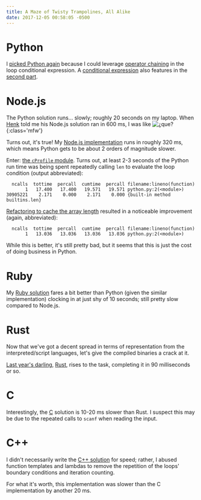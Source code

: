 ```yaml
---
title: A Maze of Twisty Trampolines, All Alike
date: 2017-12-05 00:58:05 -0500
---
```

# Python
I [picked Python again][python1] because I could leverage [operator
chaining][pyopchain] in the loop conditional expression. A [conditional
expression][pycondex] also features in the [second part][python2].

# Node.js
The Python solution runs… slowly; roughly 20 seconds on my laptop. When
[Henk][helloserve] told me his Node.js solution ran in 600 ms, I was like
![¿que?][1]{:class='mfw'}

Turns out, it's true! My [Node.js implementation][nodejs] runs in roughly 320
ms, which means Python gets to be about 2 orders of magnitude slower.

Enter: [the `cProfile` module][cprofile]. Turns out, at least 2-3 seconds of
the Python run time was being spent repeatedly calling `len` to evaluate the
loop condition (output abbreviated):

      ncalls  tottime  percall  cumtime  percall filename:lineno(function)
           1   17.400   17.400   19.571   19.571 python.py:2(<module>)
    30905221    2.171    0.000    2.171    0.000 {built-in method builtins.len}

[Refactoring to cache the array length][python3] resulted in a noticeable
improvement (again, abbreviated):

      ncalls  tottime  percall  cumtime  percall filename:lineno(function)
           1   13.036   13.036   13.036   13.036 python.py:2(<module>)

While this is better, it's still pretty bad, but it seems that this is just the
cost of doing business in Python.

# Ruby
My [Ruby solution][ruby] fares a bit better than Python (given the similar
implementation) clocking in at just shy of 10 seconds; still pretty slow
compared to Node.js.

# Rust
Now that we've got a decent spread in terms of representation from the
interpreted/script languages, let's give the compiled binaries a crack at it.

[Last year's darling][aoc2016], [Rust][rust], rises to the task, completing it
in 90 milliseconds or so.

# C
Interestingly, the [C][c] solution is 10-20 ms slower than Rust. I suspect this
may be due to the repeated calls to `scanf` when reading the input.

# C++
I didn't necessarily write the [C++ solution][cpp] for speed; rather, I abused
function templates and lambdas to remove the repetition of the loops' boundary
conditions and iteration counting.

For what it's worth, this implementation was slower than the C implementation
by another 20 ms.

[1]: https://i.imgur.com/ASvCFmOh.jpg
[aoc2016]: https://github.com/slyfoxza/advent-of-code/tree/eccc9f9113f00fe3ab84ebf59f38df1685fef3db/2016
[c]: https://github.com/slyfoxza/advent-of-code/blob/6a45b4f02006cfddb319b33b38d61a1c966b9b92/2017/05/c.c
[cpp]: https://github.com/slyfoxza/advent-of-code/blob/0c29fffbfafcf70ef36cf6dc0dd833f8bd43c5cb/2017/05/c%2B%2B.c%2B%2B
[cprofile]: https://docs.python.org/3/library/profile.html
[helloserve]: https://github.com/helloserve/adventofcode/blob/master/2017/day5.js
[nodejs]: https://github.com/slyfoxza/advent-of-code/blob/2ff7ce14f116b93e9c2113ff170b1a65700653a6/2017/05/node.js
[pycondex]: https://docs.python.org/3/reference/expressions.html#conditional-expressions
[pyopchain]: https://docs.python.org/3/reference/expressions.html#comparisons
[python1]: https://github.com/slyfoxza/advent-of-code/blob/c9dbe4e51261e8ed6a9502c54453f68928ad6f77/2017/05/python.py
[python2]: https://github.com/slyfoxza/advent-of-code/blob/c9dbe4e51261e8ed6a9502c54453f68928ad6f77/2017/05/python.py#L17
[python3]: https://github.com/slyfoxza/advent-of-code/blob/a19f317ab634e53135e96789e25f4ebef8136a31/2017/05/python.py
[ruby]: https://github.com/slyfoxza/advent-of-code/blob/c8c6a615666b464e96a96d416d2070665024767e/2017/05/ruby.rb
[rust]: https://github.com/slyfoxza/advent-of-code/blob/0bc2f610e3661dbebc100796a1fd14f73390849a/2017/05/rust.rs
